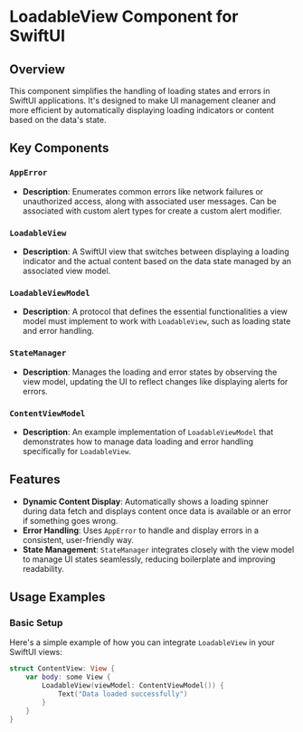 # LoadableView Component for SwiftUI

## Overview
This component simplifies the handling of loading states and errors in SwiftUI applications. It's designed to make UI management cleaner and more efficient by automatically displaying loading indicators or content based on the data's state.

## Key Components

### `AppError`
- **Description**: Enumerates common errors like network failures or unauthorized access, along with associated user messages. Can be associated with custom alert types for create a custom alert modifier.

### `LoadableView`
- **Description**: A SwiftUI view that switches between displaying a loading indicator and the actual content based on the data state managed by an associated view model.

### `LoadableViewModel`
- **Description**: A protocol that defines the essential functionalities a view model must implement to work with `LoadableView`, such as loading state and error handling.

### `StateManager`
- **Description**: Manages the loading and error states by observing the view model, updating the UI to reflect changes like displaying alerts for errors.

### `ContentViewModel`
- **Description**: An example implementation of `LoadableViewModel` that demonstrates how to manage data loading and error handling specifically for `LoadableView`.

## Features

- **Dynamic Content Display**: Automatically shows a loading spinner during data fetch and displays content once data is available or an error if something goes wrong.
- **Error Handling**: Uses `AppError` to handle and display errors in a consistent, user-friendly way.
- **State Management**: `StateManager` integrates closely with the view model to manage UI states seamlessly, reducing boilerplate and improving readability.

## Usage Examples

### Basic Setup
Here's a simple example of how you can integrate `LoadableView` in your SwiftUI views:

```swift
struct ContentView: View {
    var body: some View {
        LoadableView(viewModel: ContentViewModel()) {
            Text("Data loaded successfully")
        }
    }
}

